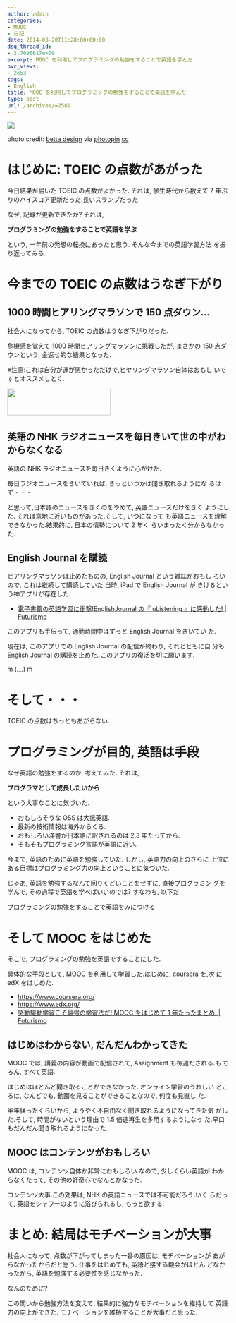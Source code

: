 ```yaml
---
author: admin
categories:
- MOOC
- 日記
date: 2014-08-20T11:28:00+00:00
dsq_thread_id:
- 3.7096617e+09
excerpt: MOOC を利用してプログラミングの勉強をすることで英語を学んだ
pvc_views:
- 2653
tags:
- English
title: MOOC を利用してプログラミングの勉強をすることで英語を学んだ
type: post
url: /archives/=2581
---
```


![](./../img/20140821_study.jpg)

photo credit: <a href="https://www.flickr.com/photos/betta_design/2200198472/">betta design</a> via <a href="http://photopin.com">photopin</a> <a href="http://creativecommons.org/licenses/by-nc/2.0/">cc</a>

はじめに: TOEIC の点数があがった
================================

今日結果が届いた TOEIC の点数がよかった. それは, 学生時代から数えて 7
年ぶりのハイスコア更新だった.長いスランプだった.

なぜ, 記録が更新できたか? それは,

**プログラミングの勉強をすることで英語を学ぶ**

という, 一年前の発想の転換にあったと思う. そんな今までの英語学習方法
を振り返ってみる.

今までの TOEIC の点数はうなぎ下がり
===================================

1000 時間ヒアリングマラソンで 150 点ダウン...
---------------------------------------------

社会人になってから, TOEIC の点数はうなぎ下がりだった.

危機感を覚えて 1000 時間ヒアリングマラソンに挑戦したが, まさかの 150
点ダウンという, 金返せ的な結果となった.

※注意:これは自分が運が悪かっただけで,ヒヤリングマラソン自体はおもし
いですとオススメしとく.

<a href="http://px.a8.net/svt/ejp?a8mat=1ZZMRF+28DLRE+2NA+1NK7CX" target="_blank">
<img border="0" width="234" height="60" alt="" src="http://www23.a8.net/svt/bgt?aid=120915195135&wid=004&eno=01&mid=s00000000343010004000&mc=1"></a>
<img border="0" width="1" height="1" src="http://www18.a8.net/0.gif?a8mat=1ZZMRF+28DLRE+2NA+1NK7CX" alt="">

英語の NHK ラジオニュースを毎日きいて世の中がわからなくなる
-----------------------------------------------------------

英語の NHK ラジオニュースを毎日きくように心がけた.

毎日ラジオニュースをきいていれば, きっといつかは聞き取れるようにな
るはず・・・

と思って,日本語のニュースをきくのをやめて, 英語ニュースだけをきく
ようにした. それは意地に近いものがあった.そして, いつになって
も英語ニュースを理解できなかった.結果的に, 日本の情勢について 2 年く
らいまったく分からなかった.

English Journal を購読
----------------------

ヒアリングマラソンは止めたものの, English Journal という雑誌がおもし
ろいので, これは継続して購読していた.当時, iPad で English Journal が
きけるという神アプリが存在した.

-   [電子書籍の英語学習に衝撃!EnglishJournal の『 uListening
    』に感動した! | Futurismo](http://futurismo.biz/archives/412)

このアプリも手伝って, 通勤時間中はずっと English Journal をきいてい た.

現在は, このアプリでの English Journal の配信が終わり, それとともに自
分も English Journal の購読を止めた. このアプリの復活を切に願います.

m (.\_.) m

そして・・・
============

TOEIC の点数はちっともあがらない.

プログラミングが目的, 英語は手段
================================

なぜ英語の勉強をするのか, 考えてみた. それは,

**プログラマとして成長したいから**

という大事なことに気づいた.

-   おもしろそうな OSS は大抵英語.
-   最新の技術情報は海外からくる.
-   おもしろい洋書が日本語に訳されるのは 2,3 年たってから.
-   そもそもプログラミング言語が英語に近い.

今まで, 英語のために英語を勉強していた. しかし, 英語力の向上のさらに
上位にある目標はプログラミング力の向上ということに気づいた.

じゃあ, 英語を勉強するなんて回りくどいことをせずに, 直接プログラミン
グを学んで, その過程で英語を学べばいいのでは? すなわち, 以下だ.

プログラミングの勉強をすることで英語をみにつける

そして MOOC をはじめた
======================

そこで, プログラミングの勉強を英語ですることにした.

具体的な手段として, MOOC を利用して学習した.はじめに, coursera を,次 に
edX をはじめた.

-   <https://www.coursera.org/>
-   <https://www.edx.org/>
-   [感動駆動学習こそ最強の学習法だ! MOOC をはじめて 1 年たったまとめ. |
    Futurismo](http://futurismo.biz/archives/2586)

はじめはわからない, だんだんわかってきた
----------------------------------------

MOOC では, 講義の内容が動画で配信されて, Assignment も毎週だされる.も
ちろん, すべて英語.

はじめはほとんど聞き取ることができなかった. オンライン学習のうれしい
ところは, なんどでも, 動画を見ることができることなので, 何度も見直し た.

半年経ったくらいから, ようやく不自由なく聞き取れるようになってきた気
がした.そして, 時間がないという理由で 1.5 倍速再生を多用するようになっ
た.早口もだんだん聞き取れるようになった.

MOOC はコンテンツがおもしろい
-----------------------------

MOOC は, コンテンツ自体か非常におもしろい.なので, 少しくらい英語が
わからなくたって, その他の好奇心でなんとかなった.

コンテンツ大事.この効果は, NHK の英語ニュースでは不可能だろう.いく
らだって, 英語をシャワーのように浴びられるし, もっと欲する.

まとめ: 結局はモチベーションが大事
==================================

社会人になって, 点数が下がってしまった一番の原因は, モチベーションが
あがらなかったからだと思う. 仕事をはじめても, 英語と接する機会がほとん
どなかったから, 英語を勉強する必要性を感じなかった.

なんのために?

この問いから勉強方法を変えて, 結果的に強力なモチベーションを維持して
英語力の向上ができた. モチベーションを維持することが大事だと思った.

